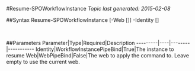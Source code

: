 #Resume-SPOWorkflowInstance
*Topic last generated: 2015-02-08*


##Syntax
    Resume-SPOWorkflowInstance [-Web [<WebPipeBind>]] -Identity [<WorkflowInstancePipeBind>]

&nbsp;

##Parameters
Parameter|Type|Required|Description
---------|----|--------|-----------
Identity|WorkflowInstancePipeBind|True|The instance to resume
Web|WebPipeBind|False|The web to apply the command to. Leave empty to use the current web.
